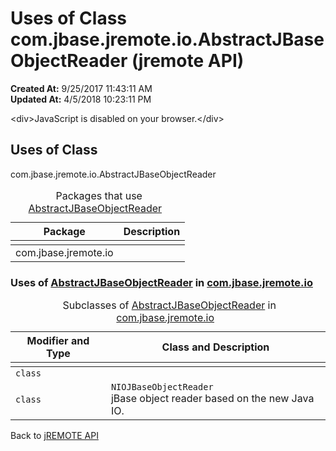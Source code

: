 # Uses of Class com.jbase.jremote.io.AbstractJBaseObjectReader (jremote API)

**Created At:** 9/25/2017 11:43:11 AM  
**Updated At:** 4/5/2018 10:23:11 PM  

<script type="text/javascript"><!--
    try {
        if (location.href.indexOf('is-external=true') == -1) {
            parent.document.title="Uses of Class com.jbase.jremote.io.AbstractJBaseObjectReader (jremote   API)";
        }
    }
    catch(err) {
    }
//--></script><noscript>&lt;div&gt;JavaScript is disabled on your browser.&lt;/div&gt;</noscript><!-- ========= START OF TOP NAVBAR ======= -->
<!--   -->

<script type="text/javascript"><!--
  allClassesLink = document.getElementById("allclasses_navbar_top");
  if(window==top) {
    allClassesLink.style.display = "block";
  }
  else {
    allClassesLink.style.display = "none";
  }
  //--></script>
<!--   -->
<!-- ========= END OF TOP NAVBAR ========= -->
## Uses of Class
com.jbase.jremote.io.AbstractJBaseObjectReader

| Package<br> | Description<br> |
| --- | --- |
<caption>&nbsp;<span>Packages that use <a href="/39250-io/com_jbase_jremote_io_abstractjbaseobjectreader" title="class in com.jbase.jremote.io">AbstractJBaseObjectReader</a></span><span class="tabEnd">&nbsp;</span>&nbsp;</caption>| com.jbase.jremote.io<br> |  <br> |




<!--   -->

### Uses of [AbstractJBaseObjectReader](/39250-io/com_jbase_jremote_io_abstractjbaseobjectreader "class in com.jbase.jremote.io") in [com.jbase.jremote.io](/39250-io/com_jbase_jremote_io_package-summary)


| Modifier and Type<br> | Class and Description<br> |
| --- | --- |
<caption>&nbsp;<span>Subclasses of <a href="/39250-io/com_jbase_jremote_io_abstractjbaseobjectreader" title="class in com.jbase.jremote.io">AbstractJBaseObjectReader</a> in <a href="/39250-io/com_jbase_jremote_io_package-summary">com.jbase.jremote.io</a></span><span class="tabEnd">&nbsp;</span>&nbsp;</caption>| `class `<br> | `IOJBaseObjectReader`<br>jBase object reader based on the DataInputStream.<br> |
| `class `<br> | `NIOJBaseObjectReader`<br>jBase object reader based on the new Java IO.<br> |
<!-- ======= START OF BOTTOM NAVBAR ====== -->
<!--   -->
Back to [jREMOTE API](com_jbase_jremote_package-summary)

